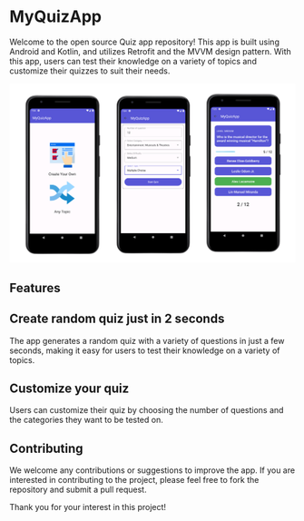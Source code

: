 # MyQuizApp

Welcome to the open source Quiz app repository! This app is built using Android and Kotlin, and utilizes Retrofit and the MVVM design pattern. With this app, users can test their knowledge on a variety of topics and customize their quizzes to suit their needs.

<img width="1604"  src="appimages/banner.png?raw=true">


## Features

## Create random quiz just in 2 seconds
The app generates a random quiz with a variety of questions in just a few seconds, making it easy for users to test their knowledge on a variety of topics.
    
## Customize your quiz
Users can customize their quiz by choosing the number of questions and the categories they want to be tested on.

## Contributing

We welcome any contributions or suggestions to improve the app. If you are interested in contributing to the project, please feel free to fork the repository and submit a pull request.

Thank you for your interest in this project!
